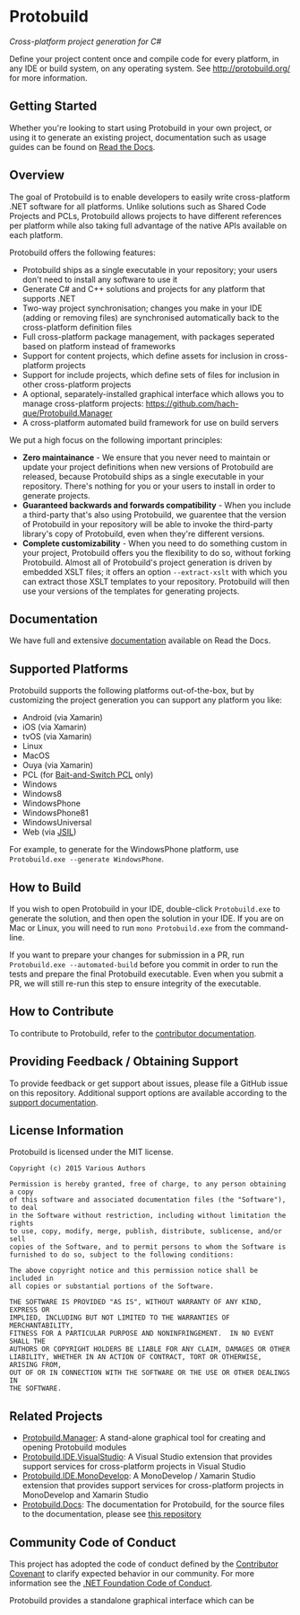 Protobuild
==========

_Cross-platform project generation for C#_

Define your project content once and compile code for every platform, in any IDE or build system, on any operating system.  See http://protobuild.org/ for more information.

Getting Started
------------------

Whether you're looking to start using Protobuild in your own project, or using it to generate an existing project, documentation such as usage guides can be found on [Read the Docs](https://protobuild.readthedocs.org/).

Overview
----------

The goal of Protobuild is to enable developers to easily write cross-platform .NET software for all platforms.  Unlike solutions such as Shared Code Projects and PCLs, Protobuild allows projects to have different references per platform while also taking full advantage of the native APIs available on each platform.

Protobuild offers the following features:

  * Protobuild ships as a single executable in your repository; your users don't need to install any software to use it
  * Generate C# and C++ solutions and projects for any platform that supports .NET
  * Two-way project synchronisation; changes you make in your IDE (adding or removing files) are synchronised automatically back to the cross-platform definition files
  * Full cross-platform package management, with packages seperated based on platform instead of frameworks
  * Support for content projects, which define assets for inclusion in cross-platform projects
  * Support for include projects, which define sets of files for inclusion in other cross-platform projects
  * A optional, separately-installed graphical interface which allows you to manage cross-platform projects: https://github.com/hach-que/Protobuild.Manager
  * A cross-platform automated build framework for use on build servers

We put a high focus on the following important principles:

  * **Zero maintainance** - We ensure that you never need to maintain or update your project definitions when new versions of Protobuild are released, because Protobuild ships as a single executable in your repository.  There's nothing for you or your users to install in order to generate projects.
  * **Guaranteed backwards and forwards compatibility** - When you include a third-party that's also using Protobuild, we guarentee that the version of Protobuild in your repository will be able to invoke the third-party library's copy of Protobuild, even when they're different versions.
  * **Complete customizability** - When you need to do something custom in your project, Protobuild offers you the flexibility to do so, without forking Protobuild.  Almost all of Protobuild's project generation is driven by embedded XSLT files; it offers an option `--extract-xslt` with which you can extract those XSLT templates to your repository.  Protobuild will then use your versions of the templates for generating projects.

Documentation
----------------

We have full and extensive [documentation](https://protobuild.readthedocs.org/en/latest/) available on Read the Docs.

Supported Platforms
--------------------

Protobuild supports the following platforms out-of-the-box, but by customizing the project generation you can support any platform you like:

  * Android (via Xamarin)
  * iOS (via Xamarin)
  * tvOS (via Xamarin)
  * Linux
  * MacOS
  * Ouya (via Xamarin)
  * PCL (for [Bait-and-Switch PCL](http://log.paulbetts.org/the-bait-and-switch-pcl-trick/) only)
  * Windows
  * Windows8
  * WindowsPhone
  * WindowsPhone81
  * WindowsUniversal
  * Web (via [JSIL](https://github.com/sq/JSIL))

For example, to generate for the WindowsPhone platform, use `Protobuild.exe --generate WindowsPhone`.

How to Build
-----------------

If you wish to open Protobuild in your IDE, double-click `Protobuild.exe` to generate the solution, and then open the solution in your IDE.  If you are on Mac or Linux, you will need to run `mono Protobuild.exe` from the command-line.

If you want to prepare your changes for submission in a PR, run `Protobuild.exe --automated-build` before you commit in order to run the tests and prepare the final Protobuild executable.  Even when you submit a PR, we will still re-run this step to ensure integrity of the executable.

How to Contribute
--------------------

To contribute to Protobuild, refer to the [contributor documentation](https://protobuild.readthedocs.org/en/latest/contributing.html).

Providing Feedback / Obtaining Support
-----------------------------------------

To provide feedback or get support about issues, please file a GitHub issue on this repository.  Additional support options are available according to the [support documentation](https://protobuild.readthedocs.org/en/latest/support.html).

License Information
---------------------

Protobuild is licensed under the MIT license.

```
Copyright (c) 2015 Various Authors

Permission is hereby granted, free of charge, to any person obtaining a copy
of this software and associated documentation files (the "Software"), to deal
in the Software without restriction, including without limitation the rights
to use, copy, modify, merge, publish, distribute, sublicense, and/or sell
copies of the Software, and to permit persons to whom the Software is
furnished to do so, subject to the following conditions:

The above copyright notice and this permission notice shall be included in
all copies or substantial portions of the Software.

THE SOFTWARE IS PROVIDED "AS IS", WITHOUT WARRANTY OF ANY KIND, EXPRESS OR
IMPLIED, INCLUDING BUT NOT LIMITED TO THE WARRANTIES OF MERCHANTABILITY,
FITNESS FOR A PARTICULAR PURPOSE AND NONINFRINGEMENT.  IN NO EVENT SHALL THE
AUTHORS OR COPYRIGHT HOLDERS BE LIABLE FOR ANY CLAIM, DAMAGES OR OTHER
LIABILITY, WHETHER IN AN ACTION OF CONTRACT, TORT OR OTHERWISE, ARISING FROM,
OUT OF OR IN CONNECTION WITH THE SOFTWARE OR THE USE OR OTHER DEALINGS IN
THE SOFTWARE.
```

Related Projects
--------------------

  * [Protobuild.Manager](https://github.com/hach-que/Protobuild.Manager): A stand-alone graphical tool for creating and opening Protobuild modules
  * [Protobuild.IDE.VisualStudio](https://github.com/hach-que/Protobuild.IDE.VisualStudio): A Visual Studio extension that provides support services for cross-platform projects in Visual Studio
  * [Protobuild.IDE.MonoDevelop](https://github.com/hach-que/Protobuild.IDE.MonoDevelop): A MonoDevelop / Xamarin Studio extension that provides support services for cross-platform projects in MonoDevelop and Xamarin Studio
  * [Protobuild.Docs](https://protobuild.readthedocs.org/en/latest/): The documentation for Protobuild, for the source files to the documentation, please see [this repository](https://github.com/hach-que/Protobuild.Docs)

Community Code of Conduct
------------------------------

This project has adopted the code of conduct defined by the [Contributor Covenant](http://contributor-covenant.org/) to clarify expected behavior in our community. For more information see the [.NET Foundation Code of Conduct](http://www.dotnetfoundation.org/code-of-conduct).

Protobuild provides a standalone graphical interface which can be
